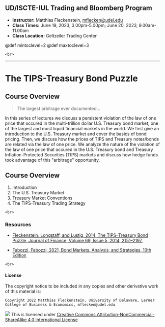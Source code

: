 
## UD/ISCTE-IUL Trading and Bloomberg Program


* **Instructor:** Matthias Fleckenstein, [mflecken@udel.edu](mailto:mflecken@udel.edu)
* **Class Times:** June 19, 2023, 3.00pm-5.00pm; June 20, 2023, 9.00am-11.00am 
* **Class Location:** Geltzeiler Trading Center

@def mintoclevel=2 
@def maxtoclevel=3

~~~
<br>
~~~

---

# The TIPS-Treasury Bond Puzzle

## Course Overview

> The largest arbitrage ever documented...

In this series of lectures we discuss a persistent violation of the law of one price that occured in the multi-trillion dollar U.S. Treasury bond market, one of the largest and most liquid financial markets in the world.
We first give an introduction to the U.S. Treasury market and cover the basics of bond pricing.
Then, we discuss how the prices of TIPS and Treasury notes/bonds are related via the law of one price. 
We analyze the nature of the violation of the law of one price that occured in the U.S. Treasury bond and 
Treasury Inflation-Protected Securities (TIPS) markets and discuss how hedge funds took advantage of this "arbitrage" opportunity.


## Course Overview
1. Introduction
2. The U.S. Treasury Market
3. Treasury Market Conventions
4. The TIPS-Treasury Trading Strategy


~~~
<br>
~~~

### Resources

* [Fleckenstein, Longstaff, and Lustig, 2014, The TIPS–Treasury Bond Puzzle, Journal of Finance, Volume 69, Issue 5, 2014, 2151–2197.](https://doi.org/10.1111/jofi.12032)

* [Fabozzi, Fabozzi, 2021, Bond Markets, Analysis, and Strategies, 10th Edition](https://mitpress.mit.edu/books/bond-markets-analysis-and-strategies-tenth-edition)

~~~
<br>
~~~

#### License

The copyright notice to be included in any copies and other derivative work of this material is:

```
Copyright 2022 Matthias Fleckenstein, University of Delaware, Lerner College of Business & Economics, mflecken@udel.edu
```

![](https://licensebuttons.net/l/by-nc-sa/4.0/80x15.png) This is licensed under [Creative Commons Attribution-NonCommercial-ShareAlike 4.0 International License](http://creativecommons.org/licenses/by-nc-sa/4.0/)
